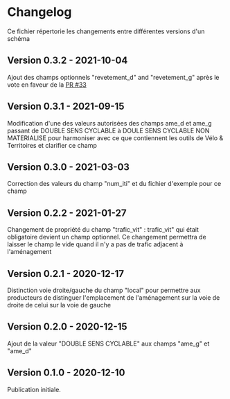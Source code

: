 # Changelog

Ce fichier répertorie les changements entre différentes versions d'un schéma

## Version 0.3.2 - 2021-10-04

Ajout des champs optionnels "revetement_d" and "revetement_g" après le vote en faveur de la [PR #33](https://github.com/etalab/schema-amenagements-cyclables/pull/33)

## Version 0.3.1 - 2021-09-15

Modification d'une des valeurs autorisées des champs ame_d et ame_g passant de DOUBLE SENS CYCLABLE à DOULE SENS CYCLABLE NON MATERIALISE pour harmoniser avec ce que contiennent les outils de Vélo & Territoires et clarifier ce champ

## Version 0.3.0 - 2021-03-03

Correction des valeurs du champ "num_iti" et du fichier d'exemple pour ce champ

## Version 0.2.2 - 2021-01-27

Changement de propriété du champ "trafic_vit" : trafic_vit" qui était obligatoire devient un champ optionnel.
Ce changement permettra de laisser le champ le vide quand il n'y a pas de trafic adjacent à l'aménagement

## Version 0.2.1 - 2020-12-17

Distinction voie droite/gauche du champ "local" pour permettre aux producteurs de distinguer l'emplacement de l'aménagement sur la voie de droite de celui sur la voie de gauche

## Version 0.2.0 - 2020-12-15

Ajout de la valeur "DOUBLE SENS CYCLABLE" aux champs "ame_g" et "ame_d"

## Version 0.1.0 - 2020-12-10

Publication initiale.
